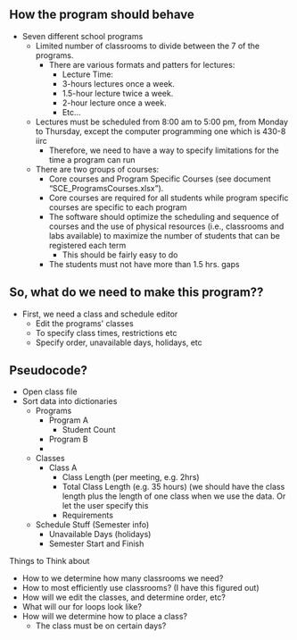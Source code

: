 ## How the program should behave

* Seven different school programs
  * Limited number of classrooms to divide between the 7 of the programs.
    * There are various formats and patters for lectures:
      * Lecture Time:
      * 3-hours lectures once a week.
      * 1.5-hour lecture twice a week.
      * 2-hour lecture once a week.
      * Etc…
  * Lectures must be scheduled from 8:00 am to 5:00 pm, from Monday to Thursday, except the computer programming one which is 430-8 iirc
    * Therefore, we need to have a way to specify limitations for the time a program can run
  * There are two groups of courses:
    * Core courses and Program Specific Courses (see document “SCE_ProgramsCourses.xlsx”).
    * Core courses are required for all students while program specific courses are specific to each program
    * The software should optimize the scheduling and sequence of courses and the use of physical resources (i.e., classrooms and labs available) to maximize the number of students that can be registered each term
      * This should be fairly easy to do 
    * The students must not have more than 1.5 hrs. gaps

## So, what do we need to make this program??
* First, we need a class and schedule editor
  * Edit the programs' classes
  * To specify class times, restrictions etc
  * Specify order, unavailable days, holidays, etc

## Pseudocode?
* Open class file
* Sort data into dictionaries
  * Programs
    * Program A
      * Student Count
    * Program B
    * 
  * Classes
    * Class A
      * Class Length (per meeting, e.g. 2hrs)
      * Total Class Length (e.g. 35 hours) (we should have the class length plus the length of one class when we use the data. Or let the user specify this
      * Requirements
  * Schedule Stuff (Semester info)
    * Unavailable Days (holidays)
    * Semester Start and Finish

Things to Think about
* How to we determine how many classrooms we need?
* How to most efficiently use classrooms? (I have this figured out)
* How will we edit the classes, and determine order, etc?
* What will our for loops look like?
* How will we determine how to place a class?
  * The class must be on certain days?
